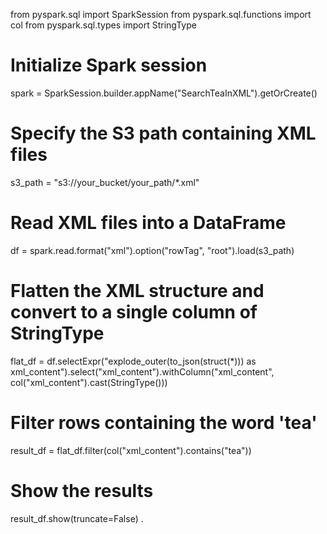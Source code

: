 from pyspark.sql import SparkSession
from pyspark.sql.functions import col
from pyspark.sql.types import StringType

# Initialize Spark session
spark = SparkSession.builder.appName("SearchTeaInXML").getOrCreate()

# Specify the S3 path containing XML files
s3_path = "s3://your_bucket/your_path/*.xml"

# Read XML files into a DataFrame
df = spark.read.format("xml").option("rowTag", "root").load(s3_path)

# Flatten the XML structure and convert to a single column of StringType
flat_df = df.selectExpr("explode_outer(to_json(struct(*))) as xml_content").select("xml_content").withColumn("xml_content", col("xml_content").cast(StringType()))

# Filter rows containing the word 'tea'
result_df = flat_df.filter(col("xml_content").contains("tea"))

# Show the results
result_df.show(truncate=False)
.

